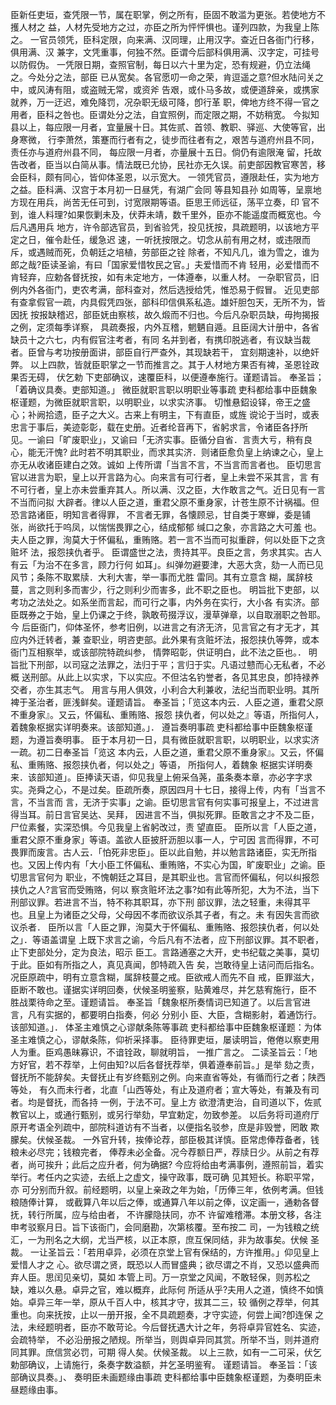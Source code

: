 <!-- { "loadSidebar": true } -->
臣新任吏垣，查凭限一节，属在职掌，例之所有，臣固不敢滥为更张。若使地方不擭人材之
益，人材先受地方之过，亦臣之所为怦怦惧也。谨列四款，为我皇上陈之。
一官员领凭，臣科定限，向来满、汉同理，止用汉字。查近日各衙门行移，俱用满、汉
兼字，文凭重事，何独不然。臣谓今后部科俱用满、汉字定，可挂号以防假伪。
一凭限日期，查照官制，每日以六十里为定，恐有规避，仍立法绳之。今处分之法，部臣
已从宽矣。各官愿叨一命之荣，肯逗遥之意?但水陆问关之中，或风涛有阻，或盗贼无常，或资斧
告艰，或仆马多故，或便道辞亲，或携家就养，万一迂迟，难免降罚，况杂职无级可降，卽行革
职，俾地方终不得一官之用者，臣科之咎也。臣谓处分之法，自宜照例，而定限之期，不妨稍宽。
今拟知县以上，每应限一月者，宜量展十日。其佐贰、首领、教职、驿巡、大使等官，出身寒微，
行李萧然，策蹇而行者有之，徒步而往者有之，艰苦与道府州县不同，责任亦与道府州县不同，
每应限一月者，亦量展十五日。倘仍有逾限淹
留，托故告改者，臣当以白简从事。情法既已允协，民社亦无久误。前吏部因教官寒苦，移
会臣科，颇有同心，皆仰体圣恩，以示宽大。
一领凭官员，遵限赴任，实为地方之益。臣科满、汉宫于本月初一日昼凭，有湖广会同
等县知县孙
如周等，呈禀地方现在用兵，尚苦无任可到，讨宽限期等语。臣思王师远征，荡平立奏，印
官不到，谁人料理?如果恢剿未及，伏莽未靖，数千里外，臣亦不能遥度而概宽也。今后凡遇用兵
地方，许令部选官员，到省验凭，投见抚按，具疏题明，以该地方平定之日，催令赴任，缓急迟
速，一听抚按限之。切念从前有用之材，或违限而斥，或遇贼而死，负朝廷之培植，劳部臣之铨
除者，不知凡几，谁为雪之，谁为郎之哉?臣读圣谕，有曰「国家爱惜牧民之官。」夫爱惜而不肯
轻用，必爱惜而不肯轻弃，应勅各督抚按，如有未定地方，一体遵奉，以重人材。
一杂职官员，旧例内外各衙门，吏农考满，部科查对，然后选授给凭，惟恐易于假冒。
近见吏部有查拿假官一疏，内具假凭四张，部科印信俱系私造。雄奸胆包天，无所不为，皆因抚
按报缺稽迟，部臣妩由察核，故久煅而不归也。今后凡杂职员缺，毋拘揭报之例，定须每季详察，
具疏奏报，内外互稽，魍魉自遁。且臣阔大计册中，各省缺员十之六七，内有假官注考者，有同
名并到者，有携印脱逃者，有议缺当裁者。臣曾与考功按册面讲，部臣自行严查外，其现缺若干，
宜刻期速补，以绝奸弊。
以上四款，皆就臣职掌之一节而推言之。其于人材地方果否有裨，圣恩铨政果否无碍，
伏乞勅
下吏部确议，速覆臣科，以便遵奉施行。谨题请旨。
奉圣旨；「着确议具奏。吏部知道。」
微臣就职言职以明职业等事疏
吏科都给事中臣魏象枢谨题，为微臣就职言职，以明职业，以求实济事。
切惟悬鉊设铎，帝王之盛心；补阙拾遗，臣子之大义。古来上有明主，下有直臣，或旌
谠论于当时，或表忠言于事后，美迹彰彰，载在史册。近者纶音再下，省躬求言，令诸臣各抒所
见。一谕曰「旷废职业」，又谕曰「无济实事。臣循分自省．言责大亏，稍有良心，能无汗愧?
此时若不明其职业，而求其实济．则诸臣愈负皇上纳谏之心，皇上亦无从收诸臣建白之效。诚如
上传所谓「当言不言，不当言而言者也。
臣切思言官以进言为职，皇上以开言路为心。向来言有可行者，皇上未尝不采其言，言
有不可行者，皇上亦未尝重弃其人。所以满、汉之臣，大作敢言之气。近日见有一言不当而问拟
大辟者。律以人臣之道，重君父原不重身家，计苍生原不计祸福。但恐言路诸臣，明知言者得罪，
不言者无罪，各懐顾忌，甘自类于寒蝉，委是铺张，尚欲托于呜凤，以惴惴畏罪之心，结成郁郁
缄口之象，亦言路之大可羞
也。夫人臣之罪，洵莫大于怀偏私，重贿赂。若一言不当而可拟重辟，何以处臣下之贪赃坏
法，报怨挟仇者乎。
臣谓盛世之法，贵持其平。良臣之言，务求其实。古人有云「为治不在多言，顾力行何
如耳」。纠弹勿避要津，大恶大贪，劾一人而已见风节；条陈不取累牍．大利大害，举一事而尤胜
雷同。其有立意含
糊，属辞枝蔓，言之则利多而害少，行之则利少而害多，此不职之臣也。
明旨批下吏部，以考功之法处之。如系坐而言起，而可行之事，内外务在实行，大小各
有实济。部臣既券之于始，皇上仍课之于终，孰敢苟掇浮议，漫草弹章，以自取溺职之咎耶。今
后臣衙门，仰体圣怀，参考旧例，以进言之有济无济，见言官之有才无才，其应内外迁转者，兼
查职业，明咨吏部。此外果有贪赃坏法，报怨挟仇等弊，或本衙门互相察举，或该部院特疏纠参，
情弊昭彰，供证明白，此不法之臣也。．
明旨批下刑部，以司寇之法罪之，法归于平；言归于实。凡语过戆而心无私者，不必概
送刑部。从此上以实求，下以实应。不但沽名钓誉者，各见其忠良，卽持禄养交者，亦生其志气。
用言与用人俱效，小利合大利兼收，法纪当而职业明。其所裨于圣治者，匪浅鲜矣。谨题请旨。
奉圣旨；「览这本内云．人臣之道，重君父原不重身家』。又云，怀偏私、重贿赂、报怨
挟仇者，何以处之』等语，所指何人，着魏象枢据实详明奏来。该部知道。」．
遵旨奏明事疏
吏科都给事中臣魏象枢谨题，为遵旨奏明事。
臣于本月初一日，具有微臣就职言职，以明职业，以求实济一疏。初二日奉圣旨「览这
本内云，人臣之道，重君父原不重身家』。又云，怀偏私、重贿赂、报怨挟仇者，何以处之」等语，
所指何人，着魏象
枢据实详明奏来．该部知道」。臣捧读天语，仰见我皇上俯采刍荛，虽条奏本章，亦必字字求
实。尧舜之心，不是过矣。臣疏所奏，原因四月十七日，接得上传，内有「当言不言，不当言而
言，无济于实事」之谕。臣切思言官有何实事可报皇上，不过进言得当耳。前日言官吴达、吴拜，
因进言不当，俱拟死罪。臣敢言之才不及二臣，尸位素餐，实深恐惧。今见我皇上省躬改过，责
望直臣。
臣所以言「人臣之道，重君父原不重身家」等语。盖欲人臣披肝沥胆以事一人，宁可因
言而得罪，不可畏罪而废言。古人云．「怕死非忠臣」。臣以此自勉，并以勉言路诸臣，实无所指
也。又因上传内有「大小臣工怀偏私、重贿赂，不实心为国，旷废职业」之谕。臣切思言官何为
职业，不愧朝廷之耳目，是其职业也。言官而怀偏私，何以纠报怨挟仇之人?言官而受贿赂，何以
察贪赃坏法之事?如有此等所犯，大为不法，当下刑部议罪。若进言不当，特不称其职耳，亦下刑
部议罪，法之轻重，未得其平也。且皇上为诸臣之父母，父母因不孝而欲议杀其子者，有之。未
有因失言而欲议杀者．
臣所以言「人臣之罪，洵莫大于怀偏私、重贿赂、报怨挟仇者，何以处之」．等语盖谓皇
上既下求言之谕，今后凡有不法者，应下刑部议罪。其不职者，止下吏部处分，定为良法，昭示
臣工。言路通塞之大开，史书纪载之美事，莫切于此。臣如有所指之人，真见真闻，卽特疏入告
矣，岂敢待皇上诘问而后指名。况臣原疏中，明有立意含糊，属辞枝蔓之戒。臣欲戒人而先不自
戒，臣罪滋大，臣断不敢也。谨据实详明回奏，伏候圣明鉴察，贴黄难尽，并乞慈宥施行，臣不
胜战栗待命之至。谨题请旨。
奉圣旨「魏象枢所奏情词已知道了。以后言官进言，凡有实据的，都要明白指奏，何必
分别小
臣、大臣，含糊影射，着通饬行。该部知道。」．
体圣主难慎之心谬献条陈等事疏
吏科都给事中臣魏象枢谨题：为体圣主难慎之心，谬献条陈，仰祈采择事。
臣待罪吏垣，屡读明旨，倦倦以察吏用人为重。臣鸡愚昧寡识，不谙铨政，聊就明旨，
一推广言之。
二读圣旨云：「地方好官，若不荐举，上何由知?以后各督抚荐举，俱着遵奉前旨。」是举
劾之责，督抚所不能辞矣。夫督抚止有岁终甄别之例。向来直省等处，有循而行之者；陕西等处，
有久而未行者，北直「山西等处，有止及道府者；宣大等处，有兼及有司者。均是督抚，而各持
一例，于法不可。皇上方
欲澄清吏治，自司道以下，佐贰教官以上，或通行甄别，或另行举劾，早宜勅定，勿致参差。
以后务将司道府厅原开考语全列疏中，部院科道访有不当者，以便指名驳参，庶是非毁誉，罔敢
欺朦矣。伏候圣裁。
一外官升转，挨俸论荐，部臣极其详慎。臣常虑俸荐备者，钱粮未必尽完；钱粮完者，
俸荐未必全备。况今荐额日严，荐牍日少。从前之有荐者，尚可挨升；此后之应升者，何为确据?
今应将给由考满事例，遵照前旨，着实举行。考任内之实迹，去纸上之虚文，操守政事，既可确
见其短长。称职平常，亦
可分别而升叙。前经题明，以皇上亲政之年为始，「历俸三年，依例考满。但钱粮随俸计算，
或截算八年以后之俸，或通算八年以前之俸，议定画一，通勅各督抚，转行所属，应与给由者，
不许朦隐扶同，亦不
许留难稽滞。本册文移，各注申考驳察月日。旨下该衙门，会同磨勘，次第核覆。至布按二
司，一为钱粮之统汇，一为刑名之大纲，尤当严核，以正本原，庶互保同结，非为故事矣。伏候
圣裁。
一让圣旨云：「若用卓异，必须在京堂上官有保结的，方许推用。」仰见皇上爱惜人才之
心。欲尽谓之贤，既恐以人而冒盛典；欲尽谓之不肖，又恐以盛典而弃人臣。思闰见亲切，莫如
本管上司。万一京堂之风闻，不敢轻保，则苏松之缺，难以久悬。卓异之官，难以概弃，此际何
所适从乎?夫用人之道，慎终不如慎始。卓异三年一举，原从千百人中，核其才守，拔其二三，较
循例之荐举，何其重也。向来抚按，止以一册开报，全不具疏题奏，才守实迹，何尝上闻?卽连保
之法，未经题明者，臣亦不敢苛论。今后督抚遇大计之年，务将卓异官姓名、实迹，会疏特举，
不必沿册报之陋规。所举当，则舆卓异同其赏。所举不当，则并道府同其罪。庶信赏必罚，可期
得人矣。伏候圣裁。
以上三款，如有一二可采，伏乞勅部确议，上请施行，条奏字数溢额，并乞圣明鉴宥。
谨题请旨。
奉圣旨：「该部确议具奏。」、
奏明臣未画题缘由事疏
吏科都给事中臣魏象枢谨题，为奏明臣未昼题缘由事。
